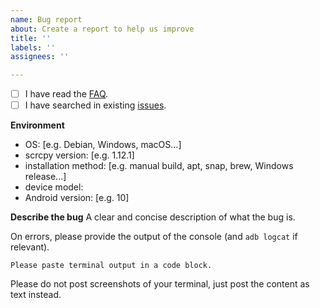 ```yaml
---
name: Bug report
about: Create a report to help us improve
title: ''
labels: ''
assignees: ''

---
```


 - [ ] I have read the [FAQ](https://github.com/KristiaN1337/scrcpy/blob/master/FAQ.md).
 - [ ] I have searched in existing [issues](https://github.com/KristiaN1337/scrcpy/issues).

**Environment**
 - OS: [e.g. Debian, Windows, macOS...]
 - scrcpy version: [e.g. 1.12.1]
 - installation method: [e.g. manual build, apt, snap, brew, Windows release...]
 - device model:
 - Android version: [e.g. 10]

**Describe the bug**
A clear and concise description of what the bug is.

On errors, please provide the output of the console (and `adb logcat` if relevant).

```
Please paste terminal output in a code block.
```

Please do not post screenshots of your terminal, just post the content as text instead.
